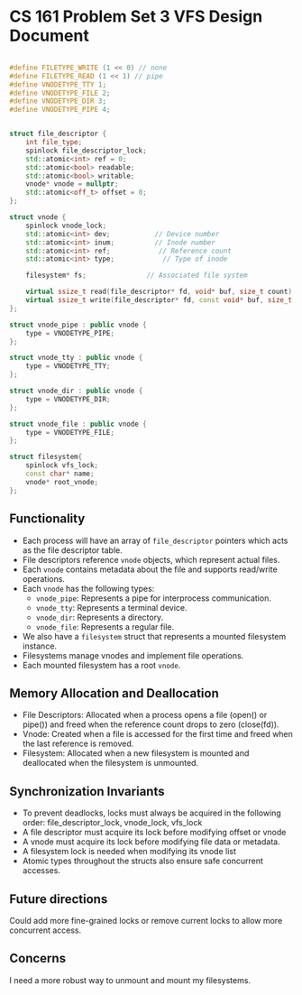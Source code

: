 CS 161 Problem Set 3 VFS Design Document
========================================

```c++

#define FILETYPE_WRITE (1 << 0) // none
#define FILETYPE_READ (1 << 1) // pipe
#define VNODETYPE_TTY 1;
#define VNODETYPE_FILE 2;
#define VNODETYPE_DIR 3;
#define VNODETYPE_PIPE 4;


struct file_descriptor {
    int file_type;
    spinlock file_descriptor_lock;
    std::atomic<int> ref = 0;
    std::atomic<bool> readable;
    std::atomic<bool> writable;
    vnode* vnode = nullptr;
    std::atomic<off_t> offset = 0;
};

struct vnode {
    spinlock vnode_lock;
    std::atomic<int> dev;           // Device number
    std::atomic<int> inum;          // Inode number
    std::atomic<int> ref;            // Reference count
    std::atomic<int> type;            // Type of inode

    filesystem* fs;               // Associated file system

    virtual ssize_t read(file_descriptor* fd, void* buf, size_t count) = 0;
    virtual ssize_t write(file_descriptor* fd, const void* buf, size_t count) = 0;
};

struct vnode_pipe : public vnode {
    type = VNODETYPE_PIPE;
};

struct vnode_tty : public vnode {
    type = VNODETYPE_TTY;
};

struct vnode_dir : public vnode {
    type = VNODETYPE_DIR;
};

struct vnode_file : public vnode {
    type = VNODETYPE_FILE;
};

struct filesystem{
    spinlock vfs_lock;
    const char* name;
    vnode* root_vnode;
};

```

## Functionality
- Each process will have an array of `file_descriptor` pointers which acts as the file descriptor table.
- File descriptors reference `vnode` objects, which represent actual files.
- Each `vnode` contains metadata about the file and supports read/write operations.
- Each `vnode` has the following types:
    - `vnode_pipe`: Represents a pipe for interprocess communication.
    - `vnode_tty`: Represents a terminal device.
    - `vnode_dir`: Represents a directory.
    - `vnode_file`: Represents a regular file.
- We also have a `filesystem` struct that represents a mounted filesystem instance.
- Filesystems manage vnodes and implement file operations.
- Each mounted filesystem has a root `vnode`.

## Memory Allocation and Deallocation
- File Descriptors: Allocated when a process opens a file (open() or pipe()) and freed when the reference count drops to zero (close(fd)).
- Vnode: Created when a file is accessed for the first time and freed when the last reference is removed.
- Filesystem: Allocated when a new filesystem is mounted and deallocated when the filesystem is unmounted.

## Synchronization Invariants
- To prevent deadlocks, locks must always be acquired in the following order: file_descriptor_lock, vnode_lock, vfs_lock
- A file descriptor must acquire its lock before modifying offset or vnode
- A vnode must acquire its lock before modifying file data or metadata.
- A filesystem lock is needed when modifying its vnode list
- Atomic types throughout the structs also ensure safe concurrent accesses.

## Future directions
Could add more fine-grained locks or remove current locks to allow more concurrent access.

## Concerns
I need a more robust way to unmount and mount my filesystems.
